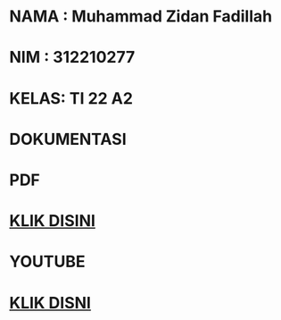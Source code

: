 # NAMA : Muhammad Zidan Fadillah

# NIM  : 312210277

# KELAS: TI 22 A2

# DOKUMENTASI

# PDF

# [KLIK DISINI](https://drive.google.com/file/d/18pJRxZnlrIh7ii1dZamZUXK27lyacxMF/view?usp=drivesdk)

# YOUTUBE

# [KLIK DISNI](https://youtu.be/NyMHTWYWMwY)
